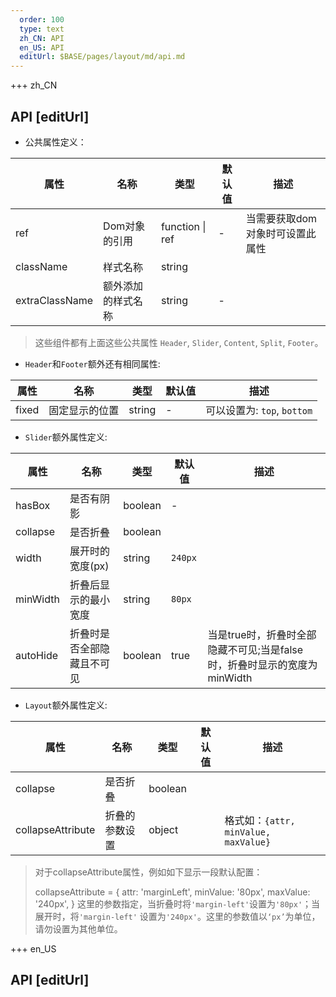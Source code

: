 ```yaml
---   
  order: 100
  type: text
  zh_CN: API
  en_US: API
  editUrl: $BASE/pages/layout/md/api.md
---      
```


+++  zh_CN
## API [editUrl]    

-  公共属性定义：    

| 属性 | 名称 | 类型 | 默认值 | 描述 |  
| --- | --- | --- | --- | --- |  
| ref | Dom对象的引用 | function \| ref | - | 当需要获取dom对象时可设置此属性 |
| className | 样式名称 | string |  |  |
| extraClassName | 额外添加的样式名称 | string | - |  |  

<Blockquote>
 这些组件都有上面这些公共属性 <Code>Header</Code>, <Code>Slider</Code>, <Code>Content</Code>, <Code>Split</Code>, <Code>Footer</Code>。
</Blockquote>

- <Code>Header</Code>和<Code>Footer</Code>额外还有相同属性:  

| 属性 | 名称 | 类型 | 默认值 | 描述 |  
| --- | --- | --- | --- | --- |  
| fixed | 固定显示的位置 | string | - | 可以设置为: <Code>top</Code>, <Code>bottom</Code> |

- <Code>Slider</Code>额外属性定义:

| 属性 | 名称 | 类型 | 默认值 | 描述 |  
| --- | --- | --- | --- | --- |
| hasBox | 是否有阴影 | boolean | - |  |
| collapse | 是否折叠 | boolean |  |  |
| width | 展开时的宽度(px) | string | <Code>240px</Code> |  |
| minWidth | 折叠后显示的最小宽度 | string | <Code>80px</Code>  |  |
| autoHide | 折叠时是否全部隐藏且不可见 | boolean | true  | 当是true时，折叠时全部隐藏不可见;当是false时，折叠时显示的宽度为minWidth|

- <Code>Layout</Code>额外属性定义:  

| 属性 | 名称 | 类型 | 默认值 | 描述 |  
| --- | --- | --- | --- | --- |  
| collapse | 是否折叠 | boolean |  |  |
| collapseAttribute | 折叠的参数设置 | object |  | 格式如：<Code>{attr, minValue, maxValue}</Code> |  
  
<Blockquote>

对于collapseAttribute属性，例如如下显示一段默认配置：    
  
<Hcode>
collapseAttribute = {
  attr: 'marginLeft',
  minValue: '80px',
  maxValue: '240px',
}
</Hcode>  
这里的参数指定，当折叠时将<Code>'margin-left'</Code>设置为<Code>'80px'</Code>；当展开时，将<Code>'margin-left'</Code>
设置为<Code>'240px'</Code>。这里的参数值以<Code>‘px’</Code>为单位，请勿设置为其他单位。 

</Blockquote>


+++ en_US
## API [editUrl]     

